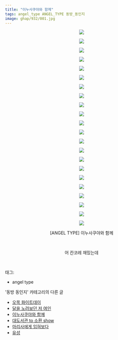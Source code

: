 ```yaml
---
title: "이누사쿠야와 함께"
tags: angel_type ANGEL_TYPE 동방_동인지
image: ghap/932/001.jpg
---
```

<div class="article">
<p style="text-align: center; clear: none; float: none;"><img src="{{ site.nasurl }}/ghap/932/001.jpg"/></p>
<p style="text-align: center; clear: none; float: none;"><img src="{{ site.nasurl }}/ghap/932/002.jpg"/></p>
<p style="text-align: center; clear: none; float: none;"><img src="{{ site.nasurl }}/ghap/932/003.jpg"/></p>
<p style="text-align: center; clear: none; float: none;"><img src="{{ site.nasurl }}/ghap/932/004.jpg"/></p>
<p style="text-align: center; clear: none; float: none;"><img src="{{ site.nasurl }}/ghap/932/005.jpg"/></p>
<p style="text-align: center; clear: none; float: none;"><img src="{{ site.nasurl }}/ghap/932/006.jpg"/></p>
<p style="text-align: center; clear: none; float: none;"><img src="{{ site.nasurl }}/ghap/932/007.jpg"/></p>
<p style="text-align: center; clear: none; float: none;"><img src="{{ site.nasurl }}/ghap/932/008.jpg"/></p>
<p style="text-align: center; clear: none; float: none;"><img src="{{ site.nasurl }}/ghap/932/009.jpg"/></p>
<p style="text-align: center; clear: none; float: none;"><img src="{{ site.nasurl }}/ghap/932/010.jpg"/></p>
<p style="text-align: center; clear: none; float: none;"><img src="{{ site.nasurl }}/ghap/932/011.jpg"/></p>
<p style="text-align: center; clear: none; float: none;"><img src="{{ site.nasurl }}/ghap/932/012.jpg"/></p>
<p style="text-align: center; clear: none; float: none;"><img src="{{ site.nasurl }}/ghap/932/013.jpg"/></p>
<p style="text-align: center; clear: none; float: none;"><img src="{{ site.nasurl }}/ghap/932/014.jpg"/></p>
<p style="text-align: center; clear: none; float: none;"><img src="{{ site.nasurl }}/ghap/932/015.jpg"/></p>
<p style="text-align: center; clear: none; float: none;"><img src="{{ site.nasurl }}/ghap/932/016.jpg"/></p>
<p style="text-align: center; clear: none; float: none;"><img src="{{ site.nasurl }}/ghap/932/017.jpg"/></p>
<p style="text-align: center; clear: none; float: none;"><img src="{{ site.nasurl }}/ghap/932/018.jpg"/></p>
<p style="text-align: center; clear: none; float: none;"><img src="{{ site.nasurl }}/ghap/932/019.jpg"/></p>
<p style="text-align: center; clear: none; float: none;"><img src="{{ site.nasurl }}/ghap/932/020.jpg"/></p>
<p style="text-align: center; clear: none; float: none;"><img src="{{ site.nasurl }}/ghap/932/021.jpg"/></p>
<p style="text-align: center; clear: none; float: none;"><img src="{{ site.nasurl }}/ghap/932/022.jpg"/></p>
<p style="text-align: center; clear: none; float: none;">[ANGEL TYPE] 이누사쿠야와 함께</p>
<p style="text-align: center; clear: none; float: none;"><br/></p>
<p style="text-align: center; clear: none; float: none;">어 칸코레 재밌는데</p>
<p><br/></p>
</div><div class="tagTrail">
<p>태그: </p>
<ul>
<li>angel type</li>
</ul>
</div><div class="another">
<p>'동방 동인지' 카테고리의 다른 글</p>
<ul>
<li><a href="/2016-07-19-ghap_934">오목 화이트데이</a></li>
<li><a href="/2016-07-19-ghap_933">달을 노려보던 저 여인</a></li>
<li><a href="/2016-07-19-ghap_932">이누사쿠야와 함께</a></li>
<li><a href="/2016-07-19-ghap_931">대도서관 to 소환 show</a></li>
<li><a href="/2016-07-19-ghap_930">마리사에게 입혀보다</a></li>
<li><a href="/2016-07-19-ghap_929">유성</a></li>
</ul>
</div><div class="cb_module cb_fluid">
<div class="cb_wrt cb_profile">
</div><!-- commentList close -->
</div>